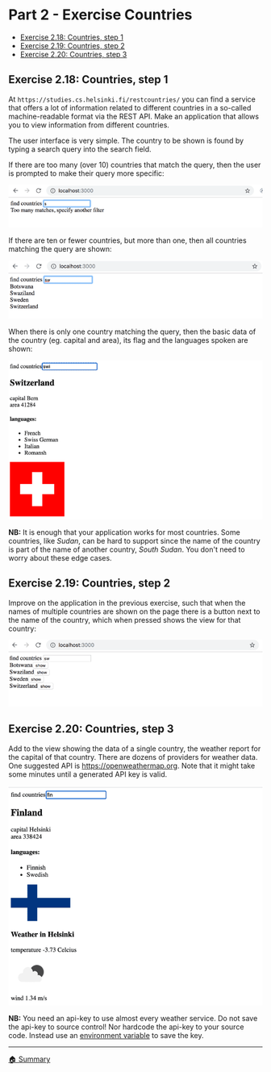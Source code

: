 # Part 2 - Exercise Countries

- [Exercise 2.18: Countries, step 1](#step-1)
- [Exercise 2.19: Countries, step 2](#step-2)
- [Exercise 2.20: Countries, step 3](#step-3)

## <a id="step-1"></a> Exercise 2.18: Countries, step 1

At `https://studies.cs.helsinki.fi/restcountries/` you can find a service that offers a lot of information related to different countries in a so-called machine-readable format via the REST API. Make an application that allows you to view information from different countries.

The user interface is very simple. The country to be shown is found by typing a search query into the search field.

If there are too many (over 10) countries that match the query, then the user is prompted to make their query more specific:

![Too many countries](./docs/countries-too-many.png)

If there are ten or fewer countries, but more than one, then all countries matching the query are shown:

![Display countries](./docs/countries-display.png)

When there is only one country matching the query, then the basic data of the country (eg. capital and area), its flag and the languages spoken are shown:

![Country details](./docs/countries-details.png)

**NB:** It is enough that your application works for most countries. Some countries, like _Sudan_, can be hard to support since the name of the country is part of the name of another country, _South Sudan_. You don't need to worry about these edge cases.

## <a id="step-2"></a> Exercise 2.19: Countries, step 2

Improve on the application in the previous exercise, such that when the names of multiple countries are shown on the page there is a button next to the name of the country, which when pressed shows the view for that country:

!["Show" button](./docs/countries-show-button.png)

## <a id="step-3"></a> Exercise 2.20: Countries, step 3

Add to the view showing the data of a single country, the weather report for the capital of that country. There are dozens of providers for weather data. One suggested API is https://openweathermap.org. Note that it might take some minutes until a generated API key is valid.

![Weather information](./docs/countries-weather.png)

**NB:** You need an api-key to use almost every weather service. Do not save the api-key to source control! Nor hardcode the api-key to your source code. Instead use an [environment variable](https://vitejs.dev/guide/env-and-mode.html) to save the key.

---

[🏠 Summary](../../README.md)
